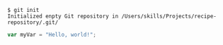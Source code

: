 ```
$ git init
Initialized enpty Git repository in /Users/skills/Projects/recipe-repository/.git/
```

``` javascript
var myVar = "Hello, world!";
```

